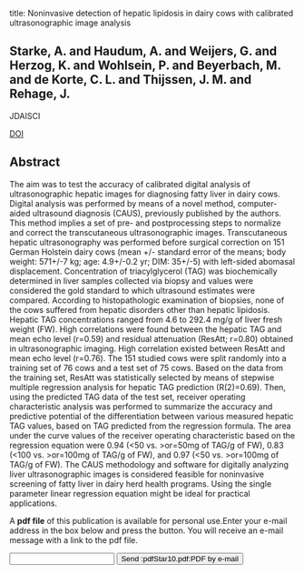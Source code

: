 title: Noninvasive detection of hepatic lipidosis in dairy cows with calibrated ultrasonographic image analysis

## Starke, A. and Haudum, A. and Weijers, G. and Herzog, K. and Wohlsein, P. and Beyerbach, M. and de Korte, C. L. and Thijssen, J. M. and Rehage, J.
JDAISCI

<a href="https://doi.org/10.3168/jds.2009-2684">DOI</a>

## Abstract
The aim was to test the accuracy of calibrated digital analysis of ultrasonographic hepatic images for diagnosing fatty liver in dairy cows. Digital analysis was performed by means of a novel method, computer-aided ultrasound diagnosis (CAUS), previously published by the authors. This method implies a set of pre- and postprocessing steps to normalize and correct the transcutaneous ultrasonographic images. Transcutaneous hepatic ultrasonography was performed before surgical correction on 151 German Holstein dairy cows (mean +/- standard error of the means; body weight: 571+/-7 kg; age: 4.9+/-0.2 yr; DIM: 35+/-5) with left-sided abomasal displacement. Concentration of triacylglycerol (TAG) was biochemically determined in liver samples collected via biopsy and values were considered the gold standard to which ultrasound estimates were compared. According to histopathologic examination of biopsies, none of the cows suffered from hepatic disorders other than hepatic lipidosis. Hepatic TAG concentrations ranged from 4.6 to 292.4 mg/g of liver fresh weight (FW). High correlations were found between the hepatic TAG and mean echo level (r=0.59) and residual attenuation (ResAtt; r=0.80) obtained in ultrasonographic imaging. High correlation existed between ResAtt and mean echo level (r=0.76). The 151 studied cows were split randomly into a training set of 76 cows and a test set of 75 cows. Based on the data from the training set, ResAtt was statistically selected by means of stepwise multiple regression analysis for hepatic TAG prediction (R(2)=0.69). Then, using the predicted TAG data of the test set, receiver operating characteristic analysis was performed to summarize the accuracy and predictive potential of the differentiation between various measured hepatic TAG values, based on TAG predicted from the regression formula. The area under the curve values of the receiver operating characteristic based on the regression equation were 0.94 (<50 vs. >or=50mg of TAG/g of FW), 0.83 (<100 vs. >or=100mg of TAG/g of FW), and 0.97 (<50 vs. >or=100mg of TAG/g of FW). The CAUS methodology and software for digitally analyzing liver ultrasonographic images is considered feasible for noninvasive screening of fatty liver in dairy herd health programs. Using the single parameter linear regression equation might be ideal for practical applications.

A <b>pdf file</b> of this publication is available for personal use.Enter your e-mail address in the box below and press the button. You will receive an e-mail message with a link to the pdf file.
<form action="sender.php">  <input type="text" name="email">  <input type="submit" value="Send :pdfStar10.pdf:PDF by e-mail"></form>